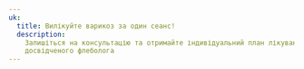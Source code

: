 ```yaml
---
uk:
  title: Вилікуйте варикоз за один сеанс!
  description:
    Запишіться на консультацію та отримайте індивідуальний план лікування від
    досвідченого флеболога
---
```

